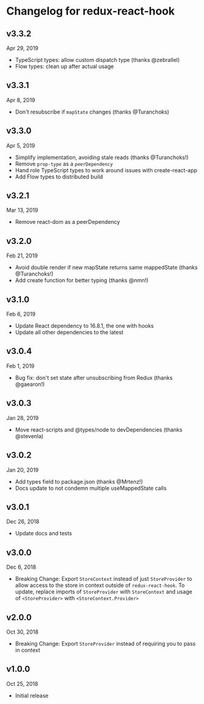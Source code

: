 # Changelog for redux-react-hook

## v3.3.2

Apr 29, 2019

- TypeScript types: allow custom dispatch type (thanks @zebrallel)
- Flow types: clean up after actual usage

## v3.3.1

Apr 8, 2019

- Don't resubscribe if `mapState` changes (thanks @Turanchoks)

## v3.3.0

Apr 5, 2019

- Simplify implementation, avoiding stale reads (thanks @Turanchoks!)
- Remove `prop-type` as a `peerDependency`
- Hand role TypeScript types to work around issues with create-react-app
- Add Flow types to distributed build

## v3.2.1

Mar 13, 2019

- Remove react-dom as a peerDependency

## v3.2.0

Feb 21, 2019

- Avoid double render if new mapState returns same mappedState (thanks @Turanchoks!)
- Add create function for better typing (thanks @nmn!)

## v3.1.0

Feb 6, 2019

- Update React dependency to 16.8.1, the one with hooks
- Update all other dependencies to the latest

## v3.0.4

Feb 1, 2019

- Bug fix: don't set state after unsubscribing from Redux (thanks @gaearon!)

## v3.0.3

Jan 28, 2019

- Move react-scripts and @types/node to devDependencies (thanks @stevenla)

## v3.0.2

Jan 20, 2019

- Add types field to package.json (thanks @Mrtenz!)
- Docs update to not condemn multiple useMappedState calls

## v3.0.1

Dec 26, 2018

- Update docs and tests

## v3.0.0

Dec 6, 2018

- Breaking Change: Export `StoreContext` instead of just `StoreProvider` to allow access to the store in context outside of `redux-react-hook`. To update, replace imports of `StoreProvider` with `StoreContext` and usage of `<StoreProvider>` with `<StoreContext.Provider>`

## v2.0.0

Oct 30, 2018

- Breaking Change: Export `StoreProvider` instead of requiring you to pass in context

## v1.0.0

Oct 25, 2018

- Initial release
